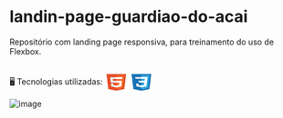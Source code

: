 # landin-page-guardiao-do-acai
Repositório com landing page responsiva, para treinamento do uso de Flexbox. <br> <br>

🖥 Tecnologias utilizadas:
  <img align="center" alt="HTML" height="30" width="40" src="https://raw.githubusercontent.com/devicons/devicon/master/icons/html5/html5-original.svg">
  <img align="center" alt="CSS" height="30" width="40" src="https://raw.githubusercontent.com/devicons/devicon/master/icons/css3/css3-original.svg">
  
![image](https://user-images.githubusercontent.com/97855964/164236343-c6b61ba9-a8e3-4047-b18a-1f8834483e90.png)
